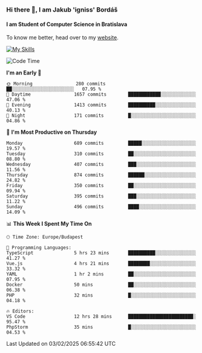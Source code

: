 ### Hi there 👋, I am Jakub 'igniss' Bordáš

#### I am Student of Computer Science in Bratislava
To know me better, head over to my [website](https://bordas.sk).

[![My Skills](https://skillicons.dev/icons?i=js,typescript,html,css,figma,svelte,vue,next,postgresql,nest,express,nodejs)](https://bordas.sk)


<!--START_SECTION:waka-->
![Code Time](http://img.shields.io/badge/Code%20Time-1%2C672%20hrs%2018%20mins-blue)

**I'm an Early 🐤** 

```text
🌞 Morning                280 commits         ██░░░░░░░░░░░░░░░░░░░░░░░   07.95 % 
🌆 Daytime                1657 commits        ████████████░░░░░░░░░░░░░   47.06 % 
🌃 Evening                1413 commits        ██████████░░░░░░░░░░░░░░░   40.13 % 
🌙 Night                  171 commits         █░░░░░░░░░░░░░░░░░░░░░░░░   04.86 % 
```
📅 **I'm Most Productive on Thursday** 

```text
Monday                   689 commits         █████░░░░░░░░░░░░░░░░░░░░   19.57 % 
Tuesday                  310 commits         ██░░░░░░░░░░░░░░░░░░░░░░░   08.80 % 
Wednesday                407 commits         ███░░░░░░░░░░░░░░░░░░░░░░   11.56 % 
Thursday                 874 commits         ██████░░░░░░░░░░░░░░░░░░░   24.82 % 
Friday                   350 commits         ██░░░░░░░░░░░░░░░░░░░░░░░   09.94 % 
Saturday                 395 commits         ███░░░░░░░░░░░░░░░░░░░░░░   11.22 % 
Sunday                   496 commits         ████░░░░░░░░░░░░░░░░░░░░░   14.09 % 
```


📊 **This Week I Spent My Time On** 

```text
🕑︎ Time Zone: Europe/Budapest

💬 Programming Languages: 
TypeScript               5 hrs 23 mins       ██████████░░░░░░░░░░░░░░░   41.27 % 
Vue.js                   4 hrs 21 mins       ████████░░░░░░░░░░░░░░░░░   33.32 % 
YAML                     1 hr 2 mins         ██░░░░░░░░░░░░░░░░░░░░░░░   07.95 % 
Docker                   50 mins             ██░░░░░░░░░░░░░░░░░░░░░░░   06.38 % 
PHP                      32 mins             █░░░░░░░░░░░░░░░░░░░░░░░░   04.18 % 

🔥 Editors: 
VS Code                  12 hrs 28 mins      ████████████████████████░   95.47 % 
PhpStorm                 35 mins             █░░░░░░░░░░░░░░░░░░░░░░░░   04.53 % 
```


 Last Updated on 03/02/2025 06:55:42 UTC
<!--END_SECTION:waka-->
